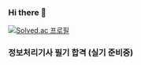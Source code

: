 ### Hi there 👋
[![Solved.ac 프로필](http://mazassumnida.wtf/api/v2/generate_badge?boj=kim2061004)](https://solved.ac/kim2061004)

### 정보처리기사 필기 합격 (실기 준비중)
<!--
**sapang123/sapang123** is a ✨ _special_ ✨ repository because its `README.md` (this file) appears on your GitHub profile.

Here are some ideas to get you started:

- 🔭 I’m currently working on ...
- 🌱 I’m currently learning ...
- 👯 I’m looking to collaborate on ...
- 🤔 I’m looking for help with ...
- 💬 Ask me about ...
- 📫 How to reach me: ...
- 😄 Pronouns: ...
- ⚡ Fun fact: ...
-->
